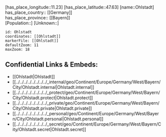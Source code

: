 ﻿---
location: [47.63,11.23] 
mapzoom: [7,12] 
mapmarker: city 
type: City
tags:
- geo/City


SpocWebEntityId: 33080
isDeleted: false
confidential: public

---
[has_place_longitude::11.23] 
[has_place_latitude::47.63] 
[name::Ohlstadt] 
has_place_country:: [[Germany]]  
has_place_province:: [[Bayern]]  
[Population::] 
[Unknown::] 


```leaflet
id: Ohlstadt
coordinates: [[Ohlstadt]] 
markerFile: [[Ohlstadt]] 
defaultZoom: 11 
maxZoom: 18
```


## Confidential Links & Embeds: 
- [[Ohlstadt|Ohlstadt]]  
- [[../../../../../../../../_internal/geo/Continent/Europe/Germany/West/Bayern/City/Ohlstadt.internal|Ohlstadt.internal]] 
- [[../../../../../../../../_protect/geo/Continent/Europe/Germany/West/Bayern/City/Ohlstadt.protect|Ohlstadt.protect]] 
- [[../../../../../../../../_private/geo/Continent/Europe/Germany/West/Bayern/City/Ohlstadt.private|Ohlstadt.private]] 
- [[../../../../../../../../_personal/geo/Continent/Europe/Germany/West/Bayern/City/Ohlstadt.personal|Ohlstadt.personal]] 
- [[../../../../../../../../_secret/geo/Continent/Europe/Germany/West/Bayern/City/Ohlstadt.secret|Ohlstadt.secret]] 
